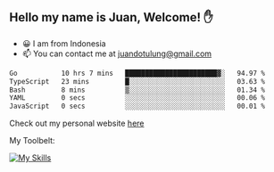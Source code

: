 ## Hello my name is Juan, Welcome! ✋

- 😀 I am from Indonesia
- 📫 You can contact me at juandotulung@gmail.com

<!--START_SECTION:waka-->

```txt
Go           10 hrs 7 mins   ███████████████████████▓░   94.97 %
TypeScript   23 mins         █░░░░░░░░░░░░░░░░░░░░░░░░   03.63 %
Bash         8 mins          ▒░░░░░░░░░░░░░░░░░░░░░░░░   01.34 %
YAML         0 secs          ░░░░░░░░░░░░░░░░░░░░░░░░░   00.06 %
JavaScript   0 secs          ░░░░░░░░░░░░░░░░░░░░░░░░░   00.01 %
```

<!--END_SECTION:waka-->

Check out my personal website [here](https://juanchristian.com)

My Toolbelt:

[![My Skills](https://skillicons.dev/icons?i=go,js,ts,nodejs,react,nextjs,python,php,laravel,aws,bash,linux,postgres,mysql,redis,mongodb,docker)](https://skillicons.dev)

